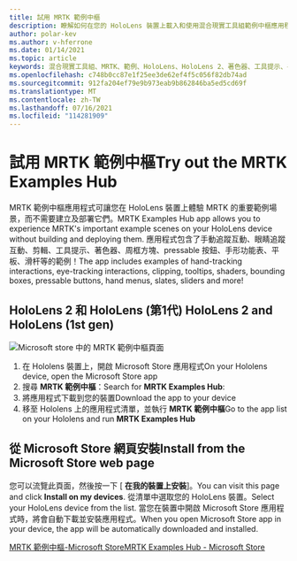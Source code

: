 ```yaml
---
title: 試用 MRTK 範例中樞
description: 瞭解如何在您的 HoloLens 裝置上載入和使用混合現實工具組範例中樞應用程式。
author: polar-kev
ms.author: v-hferrone
ms.date: 01/14/2021
ms.topic: article
keywords: 混合現實工具組、MRTK、範例、HoloLens、HoloLens 2、著色器、工具提示、手互動、剪輯、周框方塊、按鈕、手形功能表、平板、滑杆
ms.openlocfilehash: c748b0cc87e1f25ee3de62ef4f5c056f82db74ad
ms.sourcegitcommit: 912fa204ef79e9b973eab9b862846ba5ed5cd69f
ms.translationtype: MT
ms.contentlocale: zh-TW
ms.lasthandoff: 07/16/2021
ms.locfileid: "114281909"
---
```

# <a name="try-out-the-mrtk-examples-hub"></a><span data-ttu-id="e752b-104">試用 MRTK 範例中樞</span><span class="sxs-lookup"><span data-stu-id="e752b-104">Try out the MRTK Examples Hub</span></span>

<span data-ttu-id="e752b-105">MRTK 範例中樞應用程式可讓您在 HoloLens 裝置上體驗 MRTK 的重要範例場景，而不需要建立及部署它們。</span><span class="sxs-lookup"><span data-stu-id="e752b-105">MRTK Examples Hub app allows you to experience MRTK's important example scenes on your HoloLens device without building and deploying them.</span></span> <span data-ttu-id="e752b-106">應用程式包含了手動追蹤互動、眼睛追蹤互動、剪輯、工具提示、著色器、周框方塊、pressable 按鈕、手形功能表、平板、滑杆等的範例！</span><span class="sxs-lookup"><span data-stu-id="e752b-106">The app includes examples of hand-tracking interactions, eye-tracking interactions, clipping, tooltips, shaders, bounding boxes, pressable buttons, hand menus, slates, sliders and more!</span></span>

## <a name="hololens-2-and-hololens-1st-gen"></a><span data-ttu-id="e752b-107">HoloLens 2 和 HoloLens (第1代) </span><span class="sxs-lookup"><span data-stu-id="e752b-107">HoloLens 2 and HoloLens (1st gen)</span></span>
![Microsoft store 中的 MRTK 範例中樞頁面](features/images/examples-hub/ExamplesHubStore.jpg)

1. <span data-ttu-id="e752b-109">在 Hololens 裝置上，開啟 Microsoft Store 應用程式</span><span class="sxs-lookup"><span data-stu-id="e752b-109">On your Hololens device, open the Microsoft Store app</span></span>
2. <span data-ttu-id="e752b-110">搜尋 **MRTK 範例中樞**：</span><span class="sxs-lookup"><span data-stu-id="e752b-110">Search for **MRTK Examples Hub**:</span></span>
3. <span data-ttu-id="e752b-111">將應用程式下載到您的裝置</span><span class="sxs-lookup"><span data-stu-id="e752b-111">Download the app to your device</span></span>
4. <span data-ttu-id="e752b-112">移至 Hololens 上的應用程式清單，並執行 **MRTK 範例中樞**</span><span class="sxs-lookup"><span data-stu-id="e752b-112">Go to the app list on your Hololens and run **MRTK Examples Hub**</span></span>

## <a name="install-from-the-microsoft-store-web-page"></a><span data-ttu-id="e752b-113">從 Microsoft Store 網頁安裝</span><span class="sxs-lookup"><span data-stu-id="e752b-113">Install from the Microsoft Store web page</span></span>

<span data-ttu-id="e752b-114">您可以流覽此頁面，然後按一下 [ **在我的裝置上安裝**]。</span><span class="sxs-lookup"><span data-stu-id="e752b-114">You can visit this page and click **Install on my devices**.</span></span> <span data-ttu-id="e752b-115">從清單中選取您的 HoloLens 裝置。</span><span class="sxs-lookup"><span data-stu-id="e752b-115">Select your HoloLens device from the list.</span></span> <span data-ttu-id="e752b-116">當您在裝置中開啟 Microsoft Store 應用程式時，將會自動下載並安裝應用程式。</span><span class="sxs-lookup"><span data-stu-id="e752b-116">When you open Microsoft Store app in your device, the app will be automatically downloaded and installed.</span></span>

[<span data-ttu-id="e752b-117">MRTK 範例中樞-Microsoft Store</span><span class="sxs-lookup"><span data-stu-id="e752b-117">MRTK Examples Hub - Microsoft Store</span></span>](https://www.microsoft.com/p/mrtk-examples-hub/9mv8c39l2sj4)


